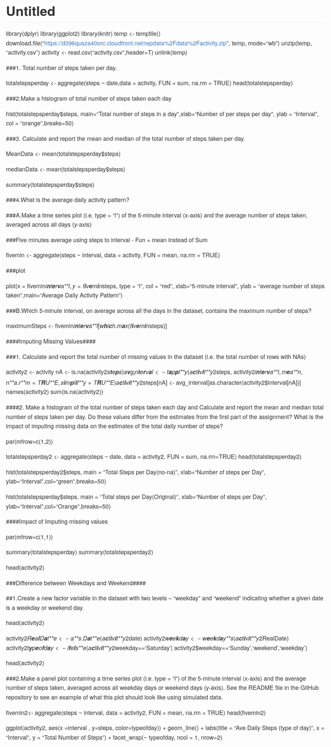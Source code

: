 <!DOCTYPE html>
<!-- saved from url=(0080)file:///C:/Users/SHIVAN~1/AppData/Local/Temp/RtmpMPcckU/preview-fd827747db2.html -->
<html xmlns="http://www.w3.org/1999/xhtml"><head><meta http-equiv="Content-Type" content="text/html; charset=UTF-8">



<meta name="generator" content="pandoc">
<meta name="viewport" content="width=device-width, initial-scale=1">

<link rel="stylesheet" href="data:text/css,%0A%40font%2Dface%20%7B%0Afont%2Dfamily%3A%20octicons%2Dlink%3B%0Asrc%3A%20url%28data%3Afont%2Fwoff%3Bcharset%3Dutf%2D8%3Bbase64%2Cd09GRgABAAAAAAZwABAAAAAACFQAAAAAAAAAAAAAAAAAAAAAAAAAAAAAAABEU0lHAAAGaAAAAAgAAAAIAAAAAUdTVUIAAAZcAAAACgAAAAoAAQAAT1MvMgAAAyQAAABJAAAAYFYEU3RjbWFwAAADcAAAAEUAAACAAJThvmN2dCAAAATkAAAABAAAAAQAAAAAZnBnbQAAA7gAAACyAAABCUM%2B8IhnYXNwAAAGTAAAABAAAAAQABoAI2dseWYAAAFsAAABPAAAAZwcEq9taGVhZAAAAsgAAAA0AAAANgh4a91oaGVhAAADCAAAABoAAAAkCA8DRGhtdHgAAAL8AAAADAAAAAwGAACfbG9jYQAAAsAAAAAIAAAACABiATBtYXhwAAACqAAAABgAAAAgAA8ASm5hbWUAAAToAAABQgAAAlXu73sOcG9zdAAABiwAAAAeAAAAME3QpOBwcmVwAAAEbAAAAHYAAAB%2FaFGpk3jaTY6xa8JAGMW%2FO62BDi0tJLYQincXEypYIiGJjSgHniQ6umTsUEyLm5BV6NDBP8Tpts6F0v%2Bk%2F0an2i%2BitHDw3v2%2B9%2BDBKTzsJNnWJNTgHEy4BgG3EMI9DCEDOGEXzDADU5hBKMIgNPZqoD3SilVaXZCER3%2FI7AtxEJLtzzuZfI%2BVVkprxTlXShWKb3TBecG11rwoNlmmn1P2WYcJczl32etSpKnziC7lQyWe1smVPy%2FLt7Kc%2B0vWY%2FgAgIIEqAN9we0pwKXreiMasxvabDQMM4riO%2BqxM2ogwDGOZTXxwxDiycQIcoYFBLj5K3EIaSctAq2kTYiw%2Bymhce7vwM9jSqO8JyVd5RH9gyTt2%2BJ%2FyUmYlIR0s04n6%2B7Vm1ozezUeLEaUjhaDSuXHwVRgvLJn1tQ7xiuVv%2FocTRF42mNgZGBgYGbwZOBiAAFGJBIMAAizAFoAAABiAGIAznjaY2BkYGAA4in8zwXi%2BW2%2BMjCzMIDApSwvXzC97Z4Ig8N%2FBxYGZgcgl52BCSQKAA3jCV8CAABfAAAAAAQAAEB42mNgZGBg4f3vACQZQABIMjKgAmYAKEgBXgAAeNpjYGY6wTiBgZWBg2kmUxoDA4MPhGZMYzBi1AHygVLYQUCaawqDA4PChxhmh%2F8ODDEsvAwHgMKMIDnGL0x7gJQCAwMAJd4MFwAAAHjaY2BgYGaA4DAGRgYQkAHyGMF8NgYrIM3JIAGVYYDT%2BAEjAwuDFpBmA9KMDEwMCh9i%2Fv8H8sH0%2F4dQc1iAmAkALaUKLgAAAHjaTY9LDsIgEIbtgqHUPpDi3gPoBVyRTmTddOmqTXThEXqrob2gQ1FjwpDvfwCBdmdXC5AVKFu3e5MfNFJ29KTQT48Ob9%2FlqYwOGZxeUelN2U2R6%2BcArgtCJpauW7UQBqnFkUsjAY%2FkOU1cP%2BDAgvxwn1chZDwUbd6CFimGXwzwF6tPbFIcjEl%2BvvmM%2FbyA48e6tWrKArm4ZJlCbdsrxksL1AwWn%2FyBSJKpYbq8AXaaTb8AAHja28jAwOC00ZrBeQNDQOWO%2F%2FsdBBgYGRiYWYAEELEwMTE4uzo5Zzo5b2BxdnFOcALxNjA6b2ByTswC8jYwg0VlNuoCTWAMqNzMzsoK1rEhNqByEyerg5PMJlYuVueETKcd%2F89uBpnpvIEVomeHLoMsAAe1Id4AAAAAAAB42oWQT07CQBTGv0JBhagk7HQzKxca2sJCE1hDt4QF%2B9JOS0nbaaYDCQfwCJ7Au3AHj%2BLO13FMmm6cl7785vven0kBjHCBhfpYuNa5Ph1c0e2Xu3jEvWG7UdPDLZ4N92nOm%2BEBXuAbHmIMSRMs%2B4aUEd4Nd3CHD8NdvOLTsA2GL8M9PODbcL%2BhD7C1xoaHeLJSEao0FEW14ckxC%2BTU8TxvsY6X0eLPmRhry2WVioLpkrbp84LLQPGI7c6sOiUzpWIWS5GzlSgUzzLBSikOPFTOXqly7rqx0Z1Q5BAIoZBSFihQYQOOBEdkCOgXTOHA07HAGjGWiIjaPZNW13%2F%2Blm6S9FT7rLHFJ6fQbkATOG1j2OFMucKJJsxIVfQORl%2B9Jyda6Sl1dUYhSCm1dyClfoeDve4qMYdLEbfqHf3O%2FAdDumsjAAB42mNgYoAAZQYjBmyAGYQZmdhL8zLdDEydARfoAqIAAAABAAMABwAKABMAB%2F%2F%2FAA8AAQAAAAAAAAAAAAAAAAABAAAAAA%3D%3D%29%20format%28%27woff%27%29%3B%0A%7D%0Abody%20%7B%0A%2Dwebkit%2Dtext%2Dsize%2Dadjust%3A%20100%25%3B%0Atext%2Dsize%2Dadjust%3A%20100%25%3B%0Acolor%3A%20%23333%3B%0Afont%2Dfamily%3A%20%22Helvetica%20Neue%22%2C%20Helvetica%2C%20%22Segoe%20UI%22%2C%20Arial%2C%20freesans%2C%20sans%2Dserif%2C%20%22Apple%20Color%20Emoji%22%2C%20%22Segoe%20UI%20Emoji%22%2C%20%22Segoe%20UI%20Symbol%22%3B%0Afont%2Dsize%3A%2016px%3B%0Aline%2Dheight%3A%201%2E6%3B%0Aword%2Dwrap%3A%20break%2Dword%3B%0A%7D%0Aa%20%7B%0Abackground%2Dcolor%3A%20transparent%3B%0A%7D%0Aa%3Aactive%2C%0Aa%3Ahover%20%7B%0Aoutline%3A%200%3B%0A%7D%0Astrong%20%7B%0Afont%2Dweight%3A%20bold%3B%0A%7D%0Ah1%20%7B%0Afont%2Dsize%3A%202em%3B%0Amargin%3A%200%2E67em%200%3B%0A%7D%0Aimg%20%7B%0Aborder%3A%200%3B%0A%7D%0Ahr%20%7B%0Abox%2Dsizing%3A%20content%2Dbox%3B%0Aheight%3A%200%3B%0A%7D%0Apre%20%7B%0Aoverflow%3A%20auto%3B%0A%7D%0Acode%2C%0Akbd%2C%0Apre%20%7B%0Afont%2Dfamily%3A%20monospace%2C%20monospace%3B%0Afont%2Dsize%3A%201em%3B%0A%7D%0Ainput%20%7B%0Acolor%3A%20inherit%3B%0Afont%3A%20inherit%3B%0Amargin%3A%200%3B%0A%7D%0Ahtml%20input%5Bdisabled%5D%20%7B%0Acursor%3A%20default%3B%0A%7D%0Ainput%20%7B%0Aline%2Dheight%3A%20normal%3B%0A%7D%0Ainput%5Btype%3D%22checkbox%22%5D%20%7B%0Abox%2Dsizing%3A%20border%2Dbox%3B%0Apadding%3A%200%3B%0A%7D%0Atable%20%7B%0Aborder%2Dcollapse%3A%20collapse%3B%0Aborder%2Dspacing%3A%200%3B%0A%7D%0Atd%2C%0Ath%20%7B%0Apadding%3A%200%3B%0A%7D%0A%2A%20%7B%0Abox%2Dsizing%3A%20border%2Dbox%3B%0A%7D%0Ainput%20%7B%0Afont%3A%2013px%20%2F%201%2E4%20Helvetica%2C%20arial%2C%20nimbussansl%2C%20liberationsans%2C%20freesans%2C%20clean%2C%20sans%2Dserif%2C%20%22Apple%20Color%20Emoji%22%2C%20%22Segoe%20UI%20Emoji%22%2C%20%22Segoe%20UI%20Symbol%22%3B%0A%7D%0Aa%20%7B%0Acolor%3A%20%234078c0%3B%0Atext%2Ddecoration%3A%20none%3B%0A%7D%0Aa%3Ahover%2C%0Aa%3Aactive%20%7B%0Atext%2Ddecoration%3A%20underline%3B%0A%7D%0Ahr%20%7B%0Aheight%3A%200%3B%0Amargin%3A%2015px%200%3B%0Aoverflow%3A%20hidden%3B%0Abackground%3A%20transparent%3B%0Aborder%3A%200%3B%0Aborder%2Dbottom%3A%201px%20solid%20%23ddd%3B%0A%7D%0Ahr%3Abefore%20%7B%0Adisplay%3A%20table%3B%0Acontent%3A%20%22%22%3B%0A%7D%0Ahr%3Aafter%20%7B%0Adisplay%3A%20table%3B%0Aclear%3A%20both%3B%0Acontent%3A%20%22%22%3B%0A%7D%0Ah1%2C%0Ah2%2C%0Ah3%2C%0Ah4%2C%0Ah5%2C%0Ah6%20%7B%0Amargin%2Dtop%3A%2015px%3B%0Amargin%2Dbottom%3A%2015px%3B%0Aline%2Dheight%3A%201%2E1%3B%0A%7D%0Ah1%20%7B%0Afont%2Dsize%3A%2030px%3B%0A%7D%0Ah2%20%7B%0Afont%2Dsize%3A%2021px%3B%0A%7D%0Ah3%20%7B%0Afont%2Dsize%3A%2016px%3B%0A%7D%0Ah4%20%7B%0Afont%2Dsize%3A%2014px%3B%0A%7D%0Ah5%20%7B%0Afont%2Dsize%3A%2012px%3B%0A%7D%0Ah6%20%7B%0Afont%2Dsize%3A%2011px%3B%0A%7D%0Ablockquote%20%7B%0Amargin%3A%200%3B%0A%7D%0Aul%2C%0Aol%20%7B%0Apadding%3A%200%3B%0Amargin%2Dtop%3A%200%3B%0Amargin%2Dbottom%3A%200%3B%0A%7D%0Aol%20ol%2C%0Aul%20ol%20%7B%0Alist%2Dstyle%2Dtype%3A%20lower%2Droman%3B%0A%7D%0Aul%20ul%20ol%2C%0Aul%20ol%20ol%2C%0Aol%20ul%20ol%2C%0Aol%20ol%20ol%20%7B%0Alist%2Dstyle%2Dtype%3A%20lower%2Dalpha%3B%0A%7D%0Add%20%7B%0Amargin%2Dleft%3A%200%3B%0A%7D%0Acode%20%7B%0Afont%2Dfamily%3A%20Consolas%2C%20%22Liberation%20Mono%22%2C%20Menlo%2C%20Courier%2C%20monospace%3B%0Afont%2Dsize%3A%2012px%3B%0A%7D%0Apre%20%7B%0Amargin%2Dtop%3A%200%3B%0Amargin%2Dbottom%3A%200%3B%0Afont%3A%2012px%20Consolas%2C%20%22Liberation%20Mono%22%2C%20Menlo%2C%20Courier%2C%20monospace%3B%0A%7D%0A%2Eselect%3A%3A%2Dms%2Dexpand%20%7B%0Aopacity%3A%200%3B%0A%7D%0A%2Eocticon%20%7B%0Afont%3A%20normal%20normal%20normal%2016px%2F1%20octicons%2Dlink%3B%0Adisplay%3A%20inline%2Dblock%3B%0Atext%2Ddecoration%3A%20none%3B%0Atext%2Drendering%3A%20auto%3B%0A%2Dwebkit%2Dfont%2Dsmoothing%3A%20antialiased%3B%0A%2Dmoz%2Dosx%2Dfont%2Dsmoothing%3A%20grayscale%3B%0A%2Dwebkit%2Duser%2Dselect%3A%20none%3B%0A%2Dmoz%2Duser%2Dselect%3A%20none%3B%0A%2Dms%2Duser%2Dselect%3A%20none%3B%0Auser%2Dselect%3A%20none%3B%0A%7D%0A%2Eocticon%2Dlink%3Abefore%20%7B%0Acontent%3A%20%27%5Cf05c%27%3B%0A%7D%0A%2Emarkdown%2Dbody%3Abefore%20%7B%0Adisplay%3A%20table%3B%0Acontent%3A%20%22%22%3B%0A%7D%0A%2Emarkdown%2Dbody%3Aafter%20%7B%0Adisplay%3A%20table%3B%0Aclear%3A%20both%3B%0Acontent%3A%20%22%22%3B%0A%7D%0A%2Emarkdown%2Dbody%3E%2A%3Afirst%2Dchild%20%7B%0Amargin%2Dtop%3A%200%20%21important%3B%0A%7D%0A%2Emarkdown%2Dbody%3E%2A%3Alast%2Dchild%20%7B%0Amargin%2Dbottom%3A%200%20%21important%3B%0A%7D%0Aa%3Anot%28%5Bhref%5D%29%20%7B%0Acolor%3A%20inherit%3B%0Atext%2Ddecoration%3A%20none%3B%0A%7D%0A%2Eanchor%20%7B%0Adisplay%3A%20inline%2Dblock%3B%0Apadding%2Dright%3A%202px%3B%0Amargin%2Dleft%3A%20%2D18px%3B%0A%7D%0A%2Eanchor%3Afocus%20%7B%0Aoutline%3A%20none%3B%0A%7D%0Ah1%2C%0Ah2%2C%0Ah3%2C%0Ah4%2C%0Ah5%2C%0Ah6%20%7B%0Amargin%2Dtop%3A%201em%3B%0Amargin%2Dbottom%3A%2016px%3B%0Afont%2Dweight%3A%20bold%3B%0Aline%2Dheight%3A%201%2E4%3B%0A%7D%0Ah1%20%2Eocticon%2Dlink%2C%0Ah2%20%2Eocticon%2Dlink%2C%0Ah3%20%2Eocticon%2Dlink%2C%0Ah4%20%2Eocticon%2Dlink%2C%0Ah5%20%2Eocticon%2Dlink%2C%0Ah6%20%2Eocticon%2Dlink%20%7B%0Acolor%3A%20%23000%3B%0Avertical%2Dalign%3A%20middle%3B%0Avisibility%3A%20hidden%3B%0A%7D%0Ah1%3Ahover%20%2Eanchor%2C%0Ah2%3Ahover%20%2Eanchor%2C%0Ah3%3Ahover%20%2Eanchor%2C%0Ah4%3Ahover%20%2Eanchor%2C%0Ah5%3Ahover%20%2Eanchor%2C%0Ah6%3Ahover%20%2Eanchor%20%7B%0Atext%2Ddecoration%3A%20none%3B%0A%7D%0Ah1%3Ahover%20%2Eanchor%20%2Eocticon%2Dlink%2C%0Ah2%3Ahover%20%2Eanchor%20%2Eocticon%2Dlink%2C%0Ah3%3Ahover%20%2Eanchor%20%2Eocticon%2Dlink%2C%0Ah4%3Ahover%20%2Eanchor%20%2Eocticon%2Dlink%2C%0Ah5%3Ahover%20%2Eanchor%20%2Eocticon%2Dlink%2C%0Ah6%3Ahover%20%2Eanchor%20%2Eocticon%2Dlink%20%7B%0Avisibility%3A%20visible%3B%0A%7D%0Ah1%20%7B%0Apadding%2Dbottom%3A%200%2E3em%3B%0Afont%2Dsize%3A%202%2E25em%3B%0Aline%2Dheight%3A%201%2E2%3B%0Aborder%2Dbottom%3A%201px%20solid%20%23eee%3B%0A%7D%0Ah1%20%2Eanchor%20%7B%0Aline%2Dheight%3A%201%3B%0A%7D%0Ah2%20%7B%0Apadding%2Dbottom%3A%200%2E3em%3B%0Afont%2Dsize%3A%201%2E75em%3B%0Aline%2Dheight%3A%201%2E225%3B%0Aborder%2Dbottom%3A%201px%20solid%20%23eee%3B%0A%7D%0Ah2%20%2Eanchor%20%7B%0Aline%2Dheight%3A%201%3B%0A%7D%0Ah3%20%7B%0Afont%2Dsize%3A%201%2E5em%3B%0Aline%2Dheight%3A%201%2E43%3B%0A%7D%0Ah3%20%2Eanchor%20%7B%0Aline%2Dheight%3A%201%2E2%3B%0A%7D%0Ah4%20%7B%0Afont%2Dsize%3A%201%2E25em%3B%0A%7D%0Ah4%20%2Eanchor%20%7B%0Aline%2Dheight%3A%201%2E2%3B%0A%7D%0Ah5%20%7B%0Afont%2Dsize%3A%201em%3B%0A%7D%0Ah5%20%2Eanchor%20%7B%0Aline%2Dheight%3A%201%2E1%3B%0A%7D%0Ah6%20%7B%0Afont%2Dsize%3A%201em%3B%0Acolor%3A%20%23777%3B%0A%7D%0Ah6%20%2Eanchor%20%7B%0Aline%2Dheight%3A%201%2E1%3B%0A%7D%0Ap%2C%0Ablockquote%2C%0Aul%2C%0Aol%2C%0Adl%2C%0Atable%2C%0Apre%20%7B%0Amargin%2Dtop%3A%200%3B%0Amargin%2Dbottom%3A%2016px%3B%0A%7D%0Ahr%20%7B%0Aheight%3A%204px%3B%0Apadding%3A%200%3B%0Amargin%3A%2016px%200%3B%0Abackground%2Dcolor%3A%20%23e7e7e7%3B%0Aborder%3A%200%20none%3B%0A%7D%0Aul%2C%0Aol%20%7B%0Apadding%2Dleft%3A%202em%3B%0A%7D%0Aul%20ul%2C%0Aul%20ol%2C%0Aol%20ol%2C%0Aol%20ul%20%7B%0Amargin%2Dtop%3A%200%3B%0Amargin%2Dbottom%3A%200%3B%0A%7D%0Ali%3Ep%20%7B%0Amargin%2Dtop%3A%2016px%3B%0A%7D%0Adl%20%7B%0Apadding%3A%200%3B%0A%7D%0Adl%20dt%20%7B%0Apadding%3A%200%3B%0Amargin%2Dtop%3A%2016px%3B%0Afont%2Dsize%3A%201em%3B%0Afont%2Dstyle%3A%20italic%3B%0Afont%2Dweight%3A%20bold%3B%0A%7D%0Adl%20dd%20%7B%0Apadding%3A%200%2016px%3B%0Amargin%2Dbottom%3A%2016px%3B%0A%7D%0Ablockquote%20%7B%0Apadding%3A%200%2015px%3B%0Acolor%3A%20%23777%3B%0Aborder%2Dleft%3A%204px%20solid%20%23ddd%3B%0A%7D%0Ablockquote%3E%3Afirst%2Dchild%20%7B%0Amargin%2Dtop%3A%200%3B%0A%7D%0Ablockquote%3E%3Alast%2Dchild%20%7B%0Amargin%2Dbottom%3A%200%3B%0A%7D%0Atable%20%7B%0Adisplay%3A%20block%3B%0Awidth%3A%20100%25%3B%0Aoverflow%3A%20auto%3B%0Aword%2Dbreak%3A%20normal%3B%0Aword%2Dbreak%3A%20keep%2Dall%3B%0A%7D%0Atable%20th%20%7B%0Afont%2Dweight%3A%20bold%3B%0A%7D%0Atable%20th%2C%0Atable%20td%20%7B%0Apadding%3A%206px%2013px%3B%0Aborder%3A%201px%20solid%20%23ddd%3B%0A%7D%0Atable%20tr%20%7B%0Abackground%2Dcolor%3A%20%23fff%3B%0Aborder%2Dtop%3A%201px%20solid%20%23ccc%3B%0A%7D%0Atable%20tr%3Anth%2Dchild%282n%29%20%7B%0Abackground%2Dcolor%3A%20%23f8f8f8%3B%0A%7D%0Aimg%20%7B%0Amax%2Dwidth%3A%20100%25%3B%0Abox%2Dsizing%3A%20content%2Dbox%3B%0Abackground%2Dcolor%3A%20%23fff%3B%0A%7D%0Acode%20%7B%0Apadding%3A%200%3B%0Apadding%2Dtop%3A%200%2E2em%3B%0Apadding%2Dbottom%3A%200%2E2em%3B%0Amargin%3A%200%3B%0Afont%2Dsize%3A%2085%25%3B%0Abackground%2Dcolor%3A%20rgba%280%2C0%2C0%2C0%2E04%29%3B%0Aborder%2Dradius%3A%203px%3B%0A%7D%0Acode%3Abefore%2C%0Acode%3Aafter%20%7B%0Aletter%2Dspacing%3A%20%2D0%2E2em%3B%0Acontent%3A%20%22%5C00a0%22%3B%0A%7D%0Apre%3Ecode%20%7B%0Apadding%3A%200%3B%0Amargin%3A%200%3B%0Afont%2Dsize%3A%20100%25%3B%0Aword%2Dbreak%3A%20normal%3B%0Awhite%2Dspace%3A%20pre%3B%0Abackground%3A%20transparent%3B%0Aborder%3A%200%3B%0A%7D%0A%2Ehighlight%20%7B%0Amargin%2Dbottom%3A%2016px%3B%0A%7D%0A%2Ehighlight%20pre%2C%0Apre%20%7B%0Apadding%3A%2016px%3B%0Aoverflow%3A%20auto%3B%0Afont%2Dsize%3A%2085%25%3B%0Aline%2Dheight%3A%201%2E45%3B%0Abackground%2Dcolor%3A%20%23f7f7f7%3B%0Aborder%2Dradius%3A%203px%3B%0A%7D%0A%2Ehighlight%20pre%20%7B%0Amargin%2Dbottom%3A%200%3B%0Aword%2Dbreak%3A%20normal%3B%0A%7D%0Apre%20%7B%0Aword%2Dwrap%3A%20normal%3B%0A%7D%0Apre%20code%20%7B%0Adisplay%3A%20inline%3B%0Amax%2Dwidth%3A%20initial%3B%0Apadding%3A%200%3B%0Amargin%3A%200%3B%0Aoverflow%3A%20initial%3B%0Aline%2Dheight%3A%20inherit%3B%0Aword%2Dwrap%3A%20normal%3B%0Abackground%2Dcolor%3A%20transparent%3B%0Aborder%3A%200%3B%0A%7D%0Apre%20code%3Abefore%2C%0Apre%20code%3Aafter%20%7B%0Acontent%3A%20normal%3B%0A%7D%0Akbd%20%7B%0Adisplay%3A%20inline%2Dblock%3B%0Apadding%3A%203px%205px%3B%0Afont%2Dsize%3A%2011px%3B%0Aline%2Dheight%3A%2010px%3B%0Acolor%3A%20%23555%3B%0Avertical%2Dalign%3A%20middle%3B%0Abackground%2Dcolor%3A%20%23fcfcfc%3B%0Aborder%3A%20solid%201px%20%23ccc%3B%0Aborder%2Dbottom%2Dcolor%3A%20%23bbb%3B%0Aborder%2Dradius%3A%203px%3B%0Abox%2Dshadow%3A%20inset%200%20%2D1px%200%20%23bbb%3B%0A%7D%0A%2Epl%2Dc%20%7B%0Acolor%3A%20%23969896%3B%0A%7D%0A%2Epl%2Dc1%2C%0A%2Epl%2Ds%20%2Epl%2Dv%20%7B%0Acolor%3A%20%230086b3%3B%0A%7D%0A%2Epl%2De%2C%0A%2Epl%2Den%20%7B%0Acolor%3A%20%23795da3%3B%0A%7D%0A%2Epl%2Ds%20%2Epl%2Ds1%2C%0A%2Epl%2Dsmi%20%7B%0Acolor%3A%20%23333%3B%0A%7D%0A%2Epl%2Dent%20%7B%0Acolor%3A%20%2363a35c%3B%0A%7D%0A%2Epl%2Dk%20%7B%0Acolor%3A%20%23a71d5d%3B%0A%7D%0A%2Epl%2Dpds%2C%0A%2Epl%2Ds%2C%0A%2Epl%2Ds%20%2Epl%2Dpse%20%2Epl%2Ds1%2C%0A%2Epl%2Dsr%2C%0A%2Epl%2Dsr%20%2Epl%2Dcce%2C%0A%2Epl%2Dsr%20%2Epl%2Dsra%2C%0A%2Epl%2Dsr%20%2Epl%2Dsre%20%7B%0Acolor%3A%20%23183691%3B%0A%7D%0A%2Epl%2Dv%20%7B%0Acolor%3A%20%23ed6a43%3B%0A%7D%0A%2Epl%2Did%20%7B%0Acolor%3A%20%23b52a1d%3B%0A%7D%0A%2Epl%2Dii%20%7B%0Abackground%2Dcolor%3A%20%23b52a1d%3B%0Acolor%3A%20%23f8f8f8%3B%0A%7D%0A%2Epl%2Dsr%20%2Epl%2Dcce%20%7B%0Acolor%3A%20%2363a35c%3B%0Afont%2Dweight%3A%20bold%3B%0A%7D%0A%2Epl%2Dml%20%7B%0Acolor%3A%20%23693a17%3B%0A%7D%0A%2Epl%2Dmh%2C%0A%2Epl%2Dmh%20%2Epl%2Den%2C%0A%2Epl%2Dms%20%7B%0Acolor%3A%20%231d3e81%3B%0Afont%2Dweight%3A%20bold%3B%0A%7D%0A%2Epl%2Dmq%20%7B%0Acolor%3A%20%23008080%3B%0A%7D%0A%2Epl%2Dmi%20%7B%0Acolor%3A%20%23333%3B%0Afont%2Dstyle%3A%20italic%3B%0A%7D%0A%2Epl%2Dmb%20%7B%0Acolor%3A%20%23333%3B%0Afont%2Dweight%3A%20bold%3B%0A%7D%0A%2Epl%2Dmd%20%7B%0Abackground%2Dcolor%3A%20%23ffecec%3B%0Acolor%3A%20%23bd2c00%3B%0A%7D%0A%2Epl%2Dmi1%20%7B%0Abackground%2Dcolor%3A%20%23eaffea%3B%0Acolor%3A%20%2355a532%3B%0A%7D%0A%2Epl%2Dmdr%20%7B%0Acolor%3A%20%23795da3%3B%0Afont%2Dweight%3A%20bold%3B%0A%7D%0A%2Epl%2Dmo%20%7B%0Acolor%3A%20%231d3e81%3B%0A%7D%0Akbd%20%7B%0Adisplay%3A%20inline%2Dblock%3B%0Apadding%3A%203px%205px%3B%0Afont%3A%2011px%20Consolas%2C%20%22Liberation%20Mono%22%2C%20Menlo%2C%20Courier%2C%20monospace%3B%0Aline%2Dheight%3A%2010px%3B%0Acolor%3A%20%23555%3B%0Avertical%2Dalign%3A%20middle%3B%0Abackground%2Dcolor%3A%20%23fcfcfc%3B%0Aborder%3A%20solid%201px%20%23ccc%3B%0Aborder%2Dbottom%2Dcolor%3A%20%23bbb%3B%0Aborder%2Dradius%3A%203px%3B%0Abox%2Dshadow%3A%20inset%200%20%2D1px%200%20%23bbb%3B%0A%7D%0A%2Etask%2Dlist%2Ditem%20%7B%0Alist%2Dstyle%2Dtype%3A%20none%3B%0A%7D%0A%2Etask%2Dlist%2Ditem%2B%2Etask%2Dlist%2Ditem%20%7B%0Amargin%2Dtop%3A%203px%3B%0A%7D%0A%2Etask%2Dlist%2Ditem%20input%20%7B%0Amargin%3A%200%200%2E35em%200%2E25em%20%2D1%2E6em%3B%0Avertical%2Dalign%3A%20middle%3B%0A%7D%0A%3Achecked%2B%2Eradio%2Dlabel%20%7B%0Az%2Dindex%3A%201%3B%0Aposition%3A%20relative%3B%0Aborder%2Dcolor%3A%20%234078c0%3B%0A%7D%0A%2EsourceLine%20%7B%0Adisplay%3A%20inline%2Dblock%3B%0A%7D%0Acode%20%2Ekw%20%7B%20color%3A%20%23000000%3B%20%7D%0Acode%20%2Edt%20%7B%20color%3A%20%23ed6a43%3B%20%7D%0Acode%20%2Edv%20%7B%20color%3A%20%23009999%3B%20%7D%0Acode%20%2Ebn%20%7B%20color%3A%20%23009999%3B%20%7D%0Acode%20%2Efl%20%7B%20color%3A%20%23009999%3B%20%7D%0Acode%20%2Ech%20%7B%20color%3A%20%23009999%3B%20%7D%0Acode%20%2Est%20%7B%20color%3A%20%23183691%3B%20%7D%0Acode%20%2Eco%20%7B%20color%3A%20%23969896%3B%20%7D%0Acode%20%2Eot%20%7B%20color%3A%20%230086b3%3B%20%7D%0Acode%20%2Eal%20%7B%20color%3A%20%23a61717%3B%20%7D%0Acode%20%2Efu%20%7B%20color%3A%20%2363a35c%3B%20%7D%0Acode%20%2Eer%20%7B%20color%3A%20%23a61717%3B%20background%2Dcolor%3A%20%23e3d2d2%3B%20%7D%0Acode%20%2Ewa%20%7B%20color%3A%20%23000000%3B%20%7D%0Acode%20%2Ecn%20%7B%20color%3A%20%23008080%3B%20%7D%0Acode%20%2Esc%20%7B%20color%3A%20%23008080%3B%20%7D%0Acode%20%2Evs%20%7B%20color%3A%20%23183691%3B%20%7D%0Acode%20%2Ess%20%7B%20color%3A%20%23183691%3B%20%7D%0Acode%20%2Eim%20%7B%20color%3A%20%23000000%3B%20%7D%0Acode%20%2Eva%20%7Bcolor%3A%20%23008080%3B%20%7D%0Acode%20%2Ecf%20%7B%20color%3A%20%23000000%3B%20%7D%0Acode%20%2Eop%20%7B%20color%3A%20%23000000%3B%20%7D%0Acode%20%2Ebu%20%7B%20color%3A%20%23000000%3B%20%7D%0Acode%20%2Eex%20%7B%20color%3A%20%23000000%3B%20%7D%0Acode%20%2Epp%20%7B%20color%3A%20%23999999%3B%20%7D%0Acode%20%2Eat%20%7B%20color%3A%20%23008080%3B%20%7D%0Acode%20%2Edo%20%7B%20color%3A%20%23969896%3B%20%7D%0Acode%20%2Ean%20%7B%20color%3A%20%23008080%3B%20%7D%0Acode%20%2Ecv%20%7B%20color%3A%20%23008080%3B%20%7D%0Acode%20%2Ein%20%7B%20color%3A%20%23008080%3B%20%7D%0A">
<style>
body {
  box-sizing: border-box;
  min-width: 200px;
  max-width: 980px;
  margin: 0 auto;
  padding: 45px;
  padding-top: 0px;
}
</style>

</head>

<body>

<h1 id="untitled">Untitled</h1>
<p>library(dplyr) library(ggplot2) library(knitr) temp &lt;- tempfile() download.file(“<a href="https://d396qusza40orc.cloudfront.net/repdata%2Fdata%2Factivity.zip">https://d396qusza40orc.cloudfront.net/repdata%2Fdata%2Factivity.zip</a>”, temp, mode=“wb”) unzip(temp, “activity.csv”) activity &lt;- read.csv(“activity.csv”,header=T) unlink(temp)</p>
<p>###1. Total number of steps taken per day.</p>
<p>totalstepsperday &lt;- aggregate(steps ~ date,data = activity, FUN = sum, na.rm = TRUE) head(totalstepsperday)</p>
<p>###2.Make a histogram of total number of steps taken each day</p>
<p>hist(totalstepsperday$steps, main=“Total number of steps in a day”,xlab=“Number of per steps per day”, ylab = “Interval”, col = “orange”,breaks=50)</p>
<p>###3. Calculate and report the mean and median of the total number of steps taken per day.</p>
<p>MeanData &lt;- mean(totalstepsperday$steps)</p>
<p>medianData &lt;- mean(totalstepsperday$steps)</p>
<p>summary(totalstepsperday$steps)</p>
<p>###4.What is the average daily activity pattern?</p>
<p>###A.Make a time series plot (i.e.&nbsp;type = “l”) of the 5-minute interval (x-axis) and the average number of steps taken, averaged across all days (y-axis)</p>
<p>###Five minutes average using steps to interval - Fun = mean instead of Sum</p>
<p>fivemin &lt;- aggregate(steps ~ interval, data = activity, FUN = mean, na.rm = TRUE)</p>
<p>###plot</p>
<p>plot(x = fivemin<em>i<strong>n</strong>t<strong>e</strong>r<strong>v</strong>a**l</em>, <em>y</em> = <em>f<strong>i</strong>v<strong>e</strong>m<strong>i</strong>n</em>steps, type = “l”, col = “red”, xlab=“5-minute interval”, ylab = “average number of steps taken”,main=“Average Daily Activity Pattern”)</p>
<p>###B.Which 5-minute interval, on average across all the days in the dataset, contains the maximum number of steps?</p>
<p>maximumSteps &lt;- fivemin<em>i<strong>n</strong>t<strong>e</strong>r<strong>v</strong>a**l</em>[<em>w<strong>h</strong>i<strong>c</strong>h</em>.<em>m<strong>a</strong>x</em>(<em>f<strong>i</strong>v<strong>e</strong>m<strong>i</strong>n</em>steps)]</p>
<p>####Imputing Missing Values####</p>
<p>###1. Calculate and report the total number of missing values in the dataset (i.e.&nbsp;the total number of rows with NAs)</p>
<p>activity2 &lt;- activity nA &lt;- is.na(activity2<em>s<strong>t</strong>e<strong>p</strong>s</em>)<em>a<strong>v</strong>g</em><sub><em>i</em></sub><em>n<strong>t</strong>e<strong>r</strong>v<strong>a</strong>l</em> &lt;  − <em>t<strong>a</strong>p<strong>p</strong>l**y</em>(<em>a<strong>c</strong>t<strong>i</strong>v<strong>i</strong>t**y</em>2steps, activity2<em>i<strong>n</strong>t<strong>e</strong>r<strong>v</strong>a**l</em>, <em>m<strong>e</strong>a**n</em>, <em>n**a</em>.<em>r**m</em> = <em>T<strong>R</strong>U**E</em>, <em>s<strong>i</strong>m<strong>p</strong>l<strong>i</strong>f**y</em> = <em>T<strong>R</strong>U**E</em>)<em>a<strong>c</strong>t<strong>i</strong>v<strong>i</strong>t**y</em>2steps[nA] &lt;- avg_interval[as.character(activity2$interval[nA])] names(activity2) sum(is.na(activity2))</p>
<p>####2. Make a histogram of the total number of steps taken each day and Calculate and report the mean and median total number of steps taken per day. Do these values differ from the estimates from the first part of the assignment? What is the impact of imputing missing data on the estimates of the total daily number of steps?</p>
<p>par(mfrow=c(1,2))</p>
<p>totalstepsperday2 &lt;- aggregate(steps ~ date, data = activity2, FUN = sum, na.rm=TRUE) head(totalstepsperday2)</p>
<p>hist(totalstepsperday2$steps, main = “Total Steps per Day(no-na)”, xlab=“Number of steps per Day”, ylab=“Interval”,col=“green”,breaks=50)</p>
<p>hist(totalstepsperday$steps, main = “Total steps per Day(Original)”, xlab=“Number of steps per Day”, ylab=“Interval”,col=“Orange”,breaks=50)</p>
<p>####Impact of Imputing missing values</p>
<p>par(mfrow=c(1,1))</p>
<p>summary(totalstepsperday) summary(totalstepsperday2)</p>
<p>head(activity2)</p>
<p>###Difference between Weekdays and Weekend####</p>
<p>##1.Create a new factor variable in the dataset with two levels – “weekday” and “weekend” indicating whether a given date is a weekday or weekend day.</p>
<p>head(activity2)</p>
<p>activity2<em>R<strong>e</strong>a<strong>l</strong>D<strong>a</strong>t**e</em> &lt;  − <em>a**s</em>.<em>D<strong>a</strong>t**e</em>(<em>a<strong>c</strong>t<strong>i</strong>v<strong>i</strong>t**y</em>2date) activity2<em>w<strong>e</strong>e<strong>k</strong>d<strong>a</strong>y</em> &lt;  − <em>w<strong>e</strong>e<strong>k</strong>d<strong>a</strong>y**s</em>(<em>a<strong>c</strong>t<strong>i</strong>v<strong>i</strong>t**y</em>2RealDate) activity2<em>t<strong>y</strong>p<strong>e</strong>o<strong>f</strong>d<strong>a</strong>y</em> &lt;  − <em>i<strong>f</strong>e<strong>l</strong>s**e</em>(<em>a<strong>c</strong>t<strong>i</strong>v<strong>i</strong>t**y</em>2weekday==‘Saturday’| activity2$weekday==‘Sunday’,‘weekend’,‘weekday’)</p>
<p>head(activity2)</p>
<p>###2.Make a panel plot containing a time series plot (i.e.&nbsp;type = “l”) of the 5-minute interval (x-axis) and the average number of steps taken, averaged across all weekday days or weekend days (y-axis). See the README file in the GitHub repository to see an example of what this plot should look like using simulated data.</p>
<p>fivemin2&lt;- aggregate(steps ~ interval, data = activity2, FUN = mean, na.rm = TRUE) head(fivemin2)</p>
<p>ggplot(activity2, aes(x =interval , y=steps, color=typeofday)) + geom_line() + labs(title = “Ave Daily Steps (type of day)”, x = “Interval”, y = “Total Number of Steps”) + facet_wrap(~ typeofday, ncol = 1, nrow=2)</p>



</body></html>